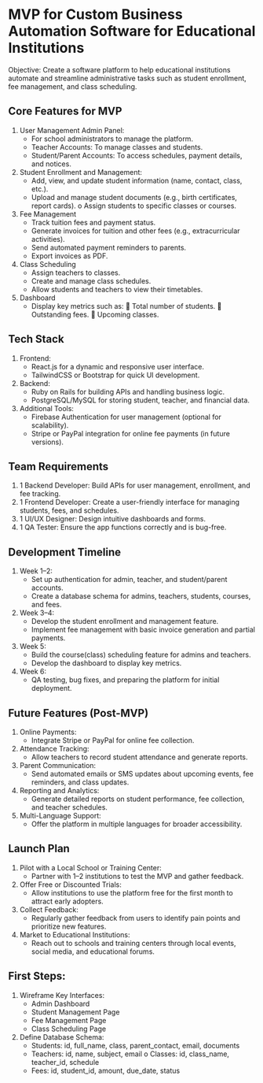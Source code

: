 # MVP for Custom Business Automation Software for Educational Institutions 
Objective: Create a software platform to help educational institutions automate and streamline administrative tasks such as student enrollment, fee management, and class scheduling.

## Core Features for MVP 
1. User Management Admin Panel: 
   * For school administrators to manage the platform. 
   * Teacher Accounts: To manage classes and students. 
   * Student/Parent Accounts: To access schedules, payment details, and notices. 
2. Student Enrollment and Management: 
   * Add, view, and update student information (name, contact, class, etc.).
   * Upload and manage student documents (e.g., birth certificates, report cards). o Assign students to specific classes or courses. 
3. Fee Management
   * Track tuition fees and payment status. 
   * Generate invoices for tuition and other fees (e.g., extracurricular activities).
   * Send automated payment reminders to parents. 
   * Export invoices as PDF. 
4. Class Scheduling 
   * Assign teachers to classes. 
   * Create and manage class schedules. 
   * Allow students and teachers to view their timetables. 
5. Dashboard 
   * Display key metrics such as:  Total number of students.  Outstanding fees.  Upcoming classes.

## Tech Stack 
1. Frontend: 
   * React.js for a dynamic and responsive user interface. 
   * TailwindCSS or Bootstrap for quick UI development. 
2. Backend:
   * Ruby on Rails for building APIs and handling business logic. 
   * PostgreSQL/MySQL for storing student, teacher, and financial data. 
3. Additional Tools: 
   * Firebase Authentication for user management (optional for scalability).
   * Stripe or PayPal integration for online fee payments (in future versions).

## Team Requirements 
1. 1 Backend Developer: Build APIs for user management, enrollment, and fee tracking. 
2. 1 Frontend Developer: Create a user-friendly interface for managing students, fees, and schedules. 
3. 1 UI/UX Designer: Design intuitive dashboards and forms. 
4. 1 QA Tester: Ensure the app functions correctly and is bug-free.

## Development Timeline 
1. Week 1–2: 
   * Set up authentication for admin, teacher, and student/parent accounts. 
   * Create a database schema for admins, teachers, students, courses, and fees. 
2. Week 3–4: 
   * Develop the student enrollment and management feature. 
   * Implement fee management with basic invoice generation and partial payments. 
3. Week 5: 
   * Build the course(class) scheduling feature for admins and teachers. 
   * Develop the dashboard to display key metrics. 
4. Week 6: 
   * QA testing, bug fixes, and preparing the platform for initial deployment.

## Future Features (Post-MVP) 
1. Online Payments: 
   * Integrate Stripe or PayPal for online fee collection. 
2. Attendance Tracking: 
   * Allow teachers to record student attendance and generate reports. 
3. Parent Communication: 
   * Send automated emails or SMS updates about upcoming events, fee reminders, and class updates. 
4. Reporting and Analytics: 
   * Generate detailed reports on student performance, fee collection, and teacher schedules. 
5. Multi-Language Support: 
   * Offer the platform in multiple languages for broader accessibility.

## Launch Plan 
1. Pilot with a Local School or Training Center: 
   * Partner with 1–2 institutions to test the MVP and gather feedback. 
2. Offer Free or Discounted Trials: 
   * Allow institutions to use the platform free for the first month to attract early adopters. 
3. Collect Feedback: 
   * Regularly gather feedback from users to identify pain points and prioritize new features. 
4. Market to Educational Institutions: 
   * Reach out to schools and training centers through local events, social media, and educational forums.

## First Steps: 
1. Wireframe Key Interfaces: 
   * Admin Dashboard 
   * Student Management Page 
   * Fee Management Page 
   * Class Scheduling Page 
2. Define Database Schema: 
   * Students: id, full_name, class, parent_contact, email, documents 
   * Teachers: id, name, subject, email o Classes: id, class_name, teacher_id, schedule 
   * Fees: id, student_id, amount, due_date, status